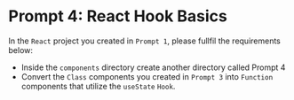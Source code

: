 # Prompt 4: React Hook Basics
In the `React` project you created in `Prompt 1`, please fullfil the requirements below:
- Inside the `components` directory create another directory called Prompt 4
- Convert the `Class` components you created in `Prompt 3` into `Function` components that utilize the `useState` `Hook`.